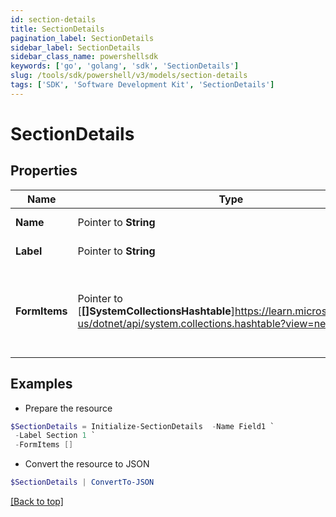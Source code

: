 ```yaml
---
id: section-details
title: SectionDetails
pagination_label: SectionDetails
sidebar_label: SectionDetails
sidebar_class_name: powershellsdk
keywords: ['go', 'golang', 'sdk', 'SectionDetails'] 
slug: /tools/sdk/powershell/v3/models/section-details
tags: ['SDK', 'Software Development Kit', 'SectionDetails']
---
```



# SectionDetails

## Properties

Name | Type | Description | Notes
------------ | ------------- | ------------- | -------------
**Name** |  Pointer to **String** | Name of the FormItem | [optional] 
**Label** |  Pointer to **String** | Label of the section | [optional] 
**FormItems** |  Pointer to [**[]SystemCollectionsHashtable**]https://learn.microsoft.com/en-us/dotnet/api/system.collections.hashtable?view=net-8.0 | List of FormItems. FormItems can be SectionDetails and/or FieldDetails | [optional] 

## Examples

- Prepare the resource
```powershell
$SectionDetails = Initialize-SectionDetails  -Name Field1 `
 -Label Section 1 `
 -FormItems []
```

- Convert the resource to JSON
```powershell
$SectionDetails | ConvertTo-JSON
```


[[Back to top]](#) 

